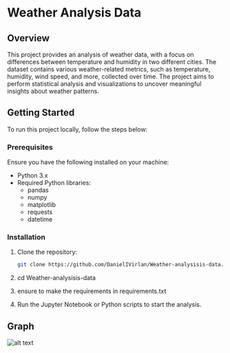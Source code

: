 # Weather Analysis Data

## Overview

This project provides an analysis of weather data, with a focus on differences between temperature and humidity in two different cities. The dataset contains various weather-related metrics, such as temperature, humidity, wind speed, and more, collected over time. The project aims to perform statistical analysis and visualizations to uncover meaningful insights about weather patterns.

## Getting Started

To run this project locally, follow the steps below:

### Prerequisites

Ensure you have the following installed on your machine:

- Python 3.x
- Required Python libraries:
  - pandas
  - numpy
  - matplotlib
  - requests
  - datetime

### Installation

1. Clone the repository:
   ```bash
   git clone https://github.com/DanielIVirlan/Weather-analysisis-data.git
   

2. cd Weather-analysisis-data


3. ensure to make the requirements in requirements.txt


4. Run the Jupyter Notebook or Python scripts to start the analysis.



## Graph

![alt text](image.png)


